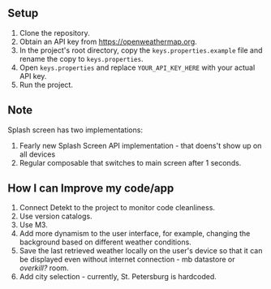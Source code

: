 ## Setup
1. Clone the repository.
2. Obtain an API key from https://openweathermap.org.
3. In the project's root directory, copy the `keys.properties.example` file and rename the copy to `keys.properties`.
4. Open `keys.properties` and replace `YOUR_API_KEY_HERE` with your actual API key.
5. Run the project.

## Note
Splash screen has two implementations:
1. Fearly new Splash Screen API implementation - that doens't show up on all devices
2. Regular composable that switches to main screen after 1 seconds. 

## How I can Improve my code/app
1. Connect Detekt to the project to monitor code cleanliness.
2. Use version catalogs.
3. Use M3.
4. Add more dynamism to the user interface, for example, changing the background based on different weather conditions.
5. Save the last retrieved weather locally on the user's device so that it can be displayed even without internet connection - mb datastore or *overkill?* room.
6. Add city selection - currently, St. Petersburg is hardcoded.
